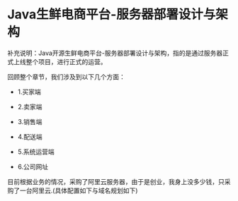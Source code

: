 # Java生鲜电商平台-服务器部署设计与架构

补充说明：Java开源生鲜电商平台-服务器部署设计与架构，指的是通过服务器正式上线整个项目，进行正式的运营。

回顾整个章节，我们涉及到以下几个方面：

* 1.买家端

* 2.卖家端

* 3.销售端

* 4.配送端

* 5.系统运营端

* 6.公司网址

目前根据业务的情况，采购了阿里云服务器，由于是创业，我身上没多少钱，只采购了一台阿里云.(具体配置如下与域名规划如下)
